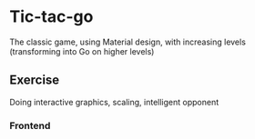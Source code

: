 # Tic-tac-go

The classic game, using Material design, with increasing levels (transforming into Go on higher levels)

## Exercise

Doing interactive graphics, scaling, intelligent opponent

### Frontend